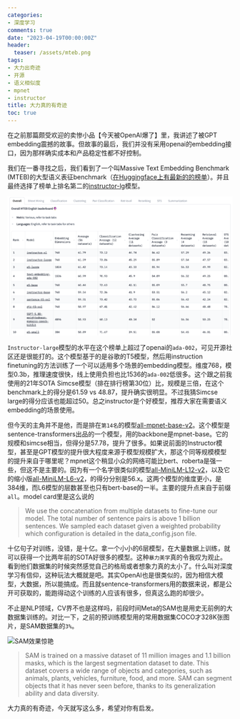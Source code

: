 ```yaml
---
categories:
- 深度学习
comments: true
date: "2023-04-19T00:00:00Z"
header:
  teaser: /assets/mteb.png
tags:
- 大力出奇迹
- 开源
- 语义相似度
- mpnet
- instructor
title: 大力真的有奇迹
toc: true
---
```


在之前那篇颇受欢迎的卖惨小品【今天被OpenAI爆了】里，我讲述了被GPT embedding震撼的故事。但故事的最后，我们并没有采用openai的embedding接口，因为那样确实成本和产品稳定性都不好控制。

我们在一番寻找之后，我们看到了一个叫Massive Text Embedding Benchmark (MTEB)的大型语义表征benchmark（[在Huggingface上有最新的的榜单](https://huggingface.co/spaces/mteb/leaderboard "mteb榜单")）。并且最终选择了榜单上排名第二的[instructor-lg](https://huggingface.co/hkunlp/instructor-large "Instructor-large")模型。

![MTEB榜单top10](/assets/mteb.png)

`Instructor-large`模型的水平在这个榜单上超过了openai的`ada-002`，可见开源社区还是很能打的。这个模型基于的是谷歌的T5模型，然后用instruction finetuning的方法训练了一个可以适用多个场景的embedding模型。维度768，模型0.3b，推理速度很快，线上使用负担也比1536的`ada-002`低很多。这个跟之前我使用的21年SOTA Simcse模型（排在排行榜第30位）比，规模是三倍，在这个benchmark上的得分是61.59 vs 48.87，提升确实很明显。不过我猜Simcse large的得分应该也能超过50。总之instructor是个好模型，推荐大家在需要语义embedding的场景使用。

但今天的主角并不是他，而是排在`第14名`的模型[all-mpnet-base-v2](https://huggingface.co/sentence-transformers/all-mpnet-base-v2 "all-mpnet-base-v2")。这个模型是sentence-transformers出品的一个模型，用的backbone是mpnet-base。它的规模和simcse相当，但得分是57.78，提升了很多。如果说前面的Instructor模型，甚至是GPT模型的提升很大程度来源于模型规模扩大，那这个同等规模模型的提升来自于哪里呢？mpnet这个稍显小众的网络可能比bert、roberta是强一些，但这不是主要的。因为有一个名字很类似的模型[all-MiniLM-L12-v2](https://huggingface.co/sentence-transformers/all-MiniLM-L12-v2 "all-MiniLM-L12-v2")，以及它的缩小版[all-MiniLM-L6-v2](https://huggingface.co/sentence-transformers/all-MiniLM-L6-v2 "all-MiniLM-L6-v2")，的得分分别是56.x。这两个模型的维度更小，是384维，而L6模型的层数甚至也只有bert-base的一半。主要的提升点来自于前缀`all`。model card里是这么说的

> We use the concatenation from multiple datasets to fine-tune our model. The total number of sentence pairs is above 1 billion sentences. We sampled each dataset given a weighted probability which configuration is detailed in the data_config.json file.

十亿句子对训练，没错，是十亿。拿一个小小的6层模型，在大量数据上训练，就可以获得一个比两年前的SOTA好很多的模型。这种`暴力美学`真的令我叹为观止。看到他们数据集的时候突然感觉自己的格局或者想象力真的太小了。什么叫对深度学习有信仰，这种玩法大概就是吧。其实OpenAI也是很类似的，因为相信大模型，大数据，所以能搞成。而且就sentence-transformers用的数据来说，都是公开可获取的，能跑得动这个训练的人应该有很多，但真这么跑的却很少。

不止是NLP领域，CV界不也是这样吗，前段时间Meta的SAM也是用史无前例的大数据集训练的。对比一下，之前的预训练模型用的常用数据集COCO才328K张图片，是SAM数据集的`3%`。

![SAM效果惊艳](https://wyhhexo.oss-cn-hangzhou.aliyuncs.com/medium_2023-04-10-7406767ecc.jpg)

> SAM is trained on a massive dataset of 11 million images and 1.1 billion masks, which is the largest segmentation dataset to date. This dataset covers a wide range of objects and categories, such as animals, plants, vehicles, furniture, food, and more. SAM can segment objects that it has never seen before, thanks to its generalization ability and data diversity.

大力真的有奇迹，今天就写这么多，希望对你有启发。